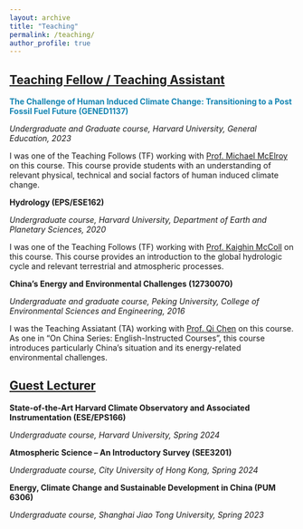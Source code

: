 ```yaml
---
layout: archive
title: "Teaching"
permalink: /teaching/
author_profile: true
---
```


<!--{% if author.googlescholar %}
  You can also find my articles on <u><a href="{{author.googlescholar}}">my Google Scholar profile</a>.</u>
{% endif %}

{% include base_path %}

{% for post in site.publications reversed %}
  {% include archive-single.html %}
{% endfor %}
-->

<!--- \* denotes equally contributing authors -->


## **<ins>Teaching Fellow / Teaching Assistant</ins>**

<span style="color: #1585b3">**The Challenge of Human Induced Climate Change: Transitioning to a Post Fossil Fuel Future (GENED1137)**<span style="color: #1585b3">

*Undergraduate and Graduate course, Harvard University, General Education, 2023*

I was one of the Teaching Follows (TF) working with [Prof. Michael McElroy](https://scholar.harvard.edu/mbm) on this course. This course provide students with an understanding of relevant physical, technical and social factors of human induced climate change.

**Hydrology (EPS/ESE162)**

*Undergraduate course, Harvard University, Department of Earth and Planetary Sciences, 2020*

I was one of the Teaching Follows (TF) working with [Prof. Kaighin McColl](https://www.kaighin.org/) on this course. This course provides an introduction to the global hydrologic cycle and relevant terrestrial and atmospheric processes.

**China’s Energy and Environmental Challenges (12730070)**

*Undergraduate and graduate course, Peking University, College of Environmental Sciences and Engineering, 2016*

I was the Teaching Assiatant (TA) working with [Prof. Qi Chen](https://scholar.google.com/citations?user=QgN0jXcAAAAJ&hl=en) on this course. As one in “On China Series: English-Instructed Courses”, this course introduces particularly China’s situation and its energy-related environmental challenges.

## **<ins>Guest Lecturer</ins>**

**State-of-the-Art Harvard Climate Observatory and Associated Instrumentation (ESE/EPS166)** 

*Undergraduate course, Harvard University, Spring 2024*

**Atmospheric Science – An Introductory Survey (SEE3201)** 

*Undergraduate course, City University of Hong Kong, Spring 2024*

**Energy, Climate Change and Sustainable Development in China (PUM 6306)** 

*Undergraduate course, Shanghai Jiao Tong University, Spring 2023*


